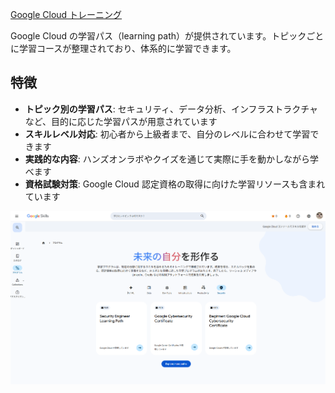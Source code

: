 [Google Cloud トレーニング](https://cloud.google.com/learn/training?hl=ja)

Google Cloud の学習パス（learning path）が提供されています。トピックごとに学習コースが整理されており、体系的に学習できます。

## 特徴

- **トピック別の学習パス**: セキュリティ、データ分析、インフラストラクチャなど、目的に応じた学習パスが用意されています
- **スキルレベル対応**: 初心者から上級者まで、自分のレベルに合わせて学習できます
- **実践的な内容**: ハンズオンラボやクイズを通じて実際に手を動かしながら学べます
- **資格試験対策**: Google Cloud 認定資格の取得に向けた学習リソースも含まれています

![alt text](./assets/md-image-2.png)